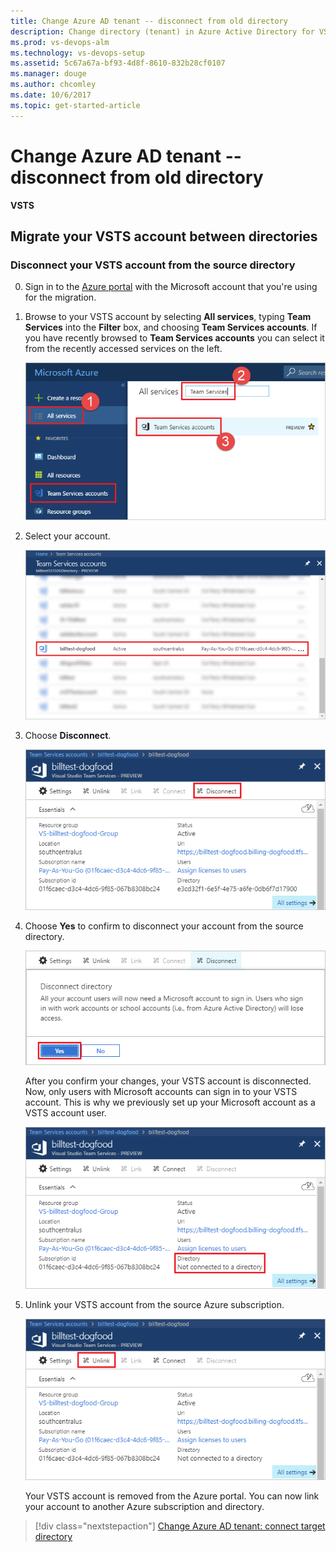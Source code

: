 ```yaml
---
title: Change Azure AD tenant -- disconnect from old directory
description: Change directory (tenant) in Azure Active Directory for VSTS -- disconnect from old directory
ms.prod: vs-devops-alm
ms.technology: vs-devops-setup
ms.assetid: 5c67a67a-bf93-4d8f-8610-832b28cf0107
ms.manager: douge
ms.author: chcomley
ms.date: 10/6/2017
ms.topic: get-started-article
---
```


#	Change Azure AD tenant -- disconnect from old directory

**VSTS**

##	Migrate your VSTS account between directories

###	Disconnect your VSTS account from the source directory

0.	Sign in to the [Azure portal](https://portal.azure.com) 
with the Microsoft account that you're using for the migration.

0.	Browse to your VSTS account by selecting **All services**, typing **Team Services** into the **Filter** box, and choosing **Team Services accounts**. If you have recently browsed to **Team Services accounts** you can select it from the recently accessed services on the left.

	![Select your VSTS account](_img/manage-work-access/azureselectconnectedvso.png)

0. Select your account.

	![Select your VSTS account](_img/manage-work-access/select-team-services-account.png)

0.	Choose **Disconnect**.

	![Configure your account](_img/manage-work-access/azure-configure-disconnect.png)

0.	Choose **Yes** to confirm to disconnect your account from the source directory.

	![Disconnect account](_img/manage-work-access/azuredisconnectdirectory1.png)

	After you confirm your changes, your VSTS account is disconnected. 
	Now, only users with Microsoft accounts can sign in to your VSTS account. 
	This is why we previously set up your Microsoft account as a VSTS account user.

	![Your account is now disconnected](_img/manage-work-access/azuredisconnectdirectory3.png)

0.	Unlink your VSTS account from the source Azure subscription.

	![Select your VSTS account](_img/manage-work-access/azure-unlink-subscription.png)

	Your VSTS account is removed from the Azure portal. 
	You can now link your account to another Azure subscription and directory.


> [!div class="nextstepaction"]
> [Change Azure AD tenant: connect target directory](change-azure-ad-vsts-account-connect.md)

